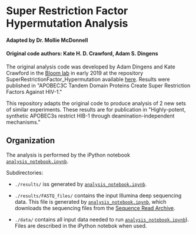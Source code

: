 # Super Restriction Factor Hypermutation Analysis

#### Adapted by Dr. Mollie McDonnell
#### Original code authors: Kate H. D. Crawford, Adam S. Dingens

The original analysis code was developed by Adam Dingens and Kate Crawford in the [Bloom lab](http://research.fhcrc.org/bloom/en.html) in early 2019 at the repository SuperRestrictionFactor_Hypermutation available [here](https://github.com/molliemcdonnell/SuperRestrictionFactor_Hypermutation). Results were published in "APOBEC3C Tandem Domain Proteins Create Super Restriction Factors Against HIV-1."


This repository adapts the original code to produce analysis of 2 new sets of similar experiments. These results are for publication in "Highly-potent, synthetic APOBEC3s restrict HIB-1 through deamination-independent mechanisms."



## Organization
The analysis is performed by the iPython notebook [`analysis_notebook.ipynb`](analysis_notebook.ipynb).

Subdirectories:

   * `./results/` iss generated by [`analysis_notebook.ipynb`](analysis_notebook.ipynb).

   * `./results/FASTQ_files/` contains the input Illumina deep sequencing data. This file is generated by [`analysis_notebook.ipynb`](analysis_notebook.ipynb), which downloads the sequencing files from the [Sequence Read Archive](http://www.ncbi.nlm.nih.gov/sra).

   * `./data/` contains all input data needed to run [`analysis_notebook.ipynb`](analysis_notebook.ipynb)). Files are described in the iPython notebok when used.
